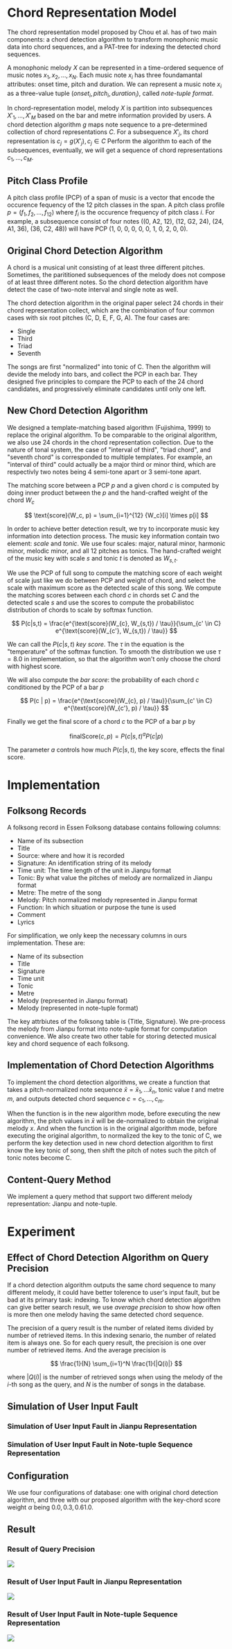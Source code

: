 # Chord Representation Model

The chord representation model proposed by Chou et al. has of two main components: a chord detection algorithm to transform monophonic music data into chord sequences, and a PAT-tree for indexing the detected chord sequences.

A monophonic melody $X$ can be represented in a time-ordered sequence of music notes $x_1, x_2, \ldots, x_N$. Each music note $x_i$ has three foundamantal attributes: onset time, pitch and duration. We can represent a music note $x_i$ as a three-value tuple $(onset_i, pitch_i, duration_i)$, called *note-tuple format*.

In chord-representation model, melody $X$ is partition into subsequences $X'_1, \ldots, X'_M$ based on the bar and metre information provided by users. A chord detection algorithm $g$ maps note sequence to a pre-determined collection of chord representations $C$. For a subsequence $X'_j$, its chord representation is $c_j = g(X'_j), c_j \in C$ Perform the algorithm to each of the subsequences, eventually, we will get a sequence of chord representations $c_1, \ldots, c_M$.

## Pitch Class Profile

A pitch class profile (PCP) of a span of music is a vector that encode the occurence fequency of the 12 pitch classes in the span. A pitch class profile $p = (f_1, f_2, \ldots, f_{12})$ where $f_i$ is the occurence frequency of pitch class $i$. For example, a subsequence consist of four notes ((0, A2, 12), (12, G2, 24), (24, A1, 36), (36, C2, 48)) will have PCP (1, 0, 0, 0, 0, 0, 1, 0, 2, 0, 0).

## Original Chord Detection Algorithm

A chord is a musical unit consisting of at least three different pitches. Sometimes, the parititioned subsequences of the melody does not compose of at least three different notes. So the chord detection algorithm have detect the case of two-note interval and single note as well.

The chord detection algorithm in the original paper select 24 chords in their chord representation collect, which are the combination of four common cases with six root pitches (C, D, E, F, G, A). The four cases are:

- Single
- Third
- Triad
- Seventh


The songs are first "normalized" into tonic of C. Then the algorithm will devide the melody into bars, and collect the PCP in each bar. They designed five principles to compare the PCP to each of the 24 chord candidates, and progressively eliminate candidates until only one left.

## New Chord Detection Algorithm

We designed a template-matching based algorithm (Fujishima, 1999) to replace the original algorithm. To be comparable to the original algorithm, we also use 24 chords in the chord representation collection. Due to the nature of tonal system, the case of "interval of third", "triad chord", and "seventh chord" is corresponded to multiple templates. For example, an "interval of third" could actually be a major third or minor third, which are respectivly two notes being 4 semi-tone apart or 3 semi-tone apart. 

The matching score between a PCP $p$ and a given chord $c$ is computed by doing inner product between the $p$ and the hand-crafted weight of the chord $W_c$

$$
\text{score}(W_c, p) = \sum_{i=1}^{12} {W_c}[i] \times p[i]
$$

In order to achieve better detection result, we try to incorporate music key information into detection process. The music key information contain two element: *scale* and *tonic*. We use four scales: major, natural minor, harmonic minor, melodic minor, and all 12 pitches as tonics. The hand-crafted weight of the music key with scale $s$ and tonic $t$ is denoted as $W_{s,t}$.

We use the PCP of full song to compute the matching score of each weight of scale just like we do between PCP and weight of chord, and select the scale with maximum score as the detected scale of this song. We compute the matching scores between each chord $c$ in chords set $C$ and the detected scale $s$ and use the scores to compute the probabilistoc distribution of chords to scale by softmax function.

$$
P(c|s,t) = \frac{e^{\text{score}(W_{c}, W_{s,t}) / \tau}}{\sum_{c' \in C} e^{\text{score}(W_{c'}, W_{s,t}) / \tau}}
$$

We can call the $P(c|s,t)$ *key score*. The $\tau$ in the equation is the "temperature" of the softmax function. To smooth the distribution we use $\tau = 8.0$ in implementation, so that the algorithm won't only choose the chord with highest score.

We will also compute the *bar score*: the probability of each chord $c$ conditioned by the PCP of a bar $p$

$$
P(c | p) = \frac{e^{\text{score}(W_{c}, p) / \tau}}{\sum_{c' \in C} e^{\text{score}(W_{c'}, p) / \tau}}
$$

Finally we get the final score of a chord $c$ to the PCP of a bar $p$ by

$$
\text{finalScore}(c, p) = P(c|s,t)^a P(c|p)
$$

The parameter $a$ controls how much $P(c|s,t)$, the key score, effects the final score.

# Implementation

## Folksong Records

A folksong record in Essen Folksong database contains following columns:

- Name of its subsection
- Title
- Source: where and how it is recorded
- Signature: An identification string of its melody
- Time unit: The time length of the unit in Jianpu format  
- Tonic: By what value the pitches of melody are normalized in Jianpu format
- Metre: The metre of the song
- Melody: Pitch normalized melody represented in Jianpu format
- Function: In which situation or purpose the tune is used
- Comment
- Lyrics

For simplification, we only keep the necessary columns in ours implementation. These are:

- Name of its subsection
- Title
- Signature
- Time unit
- Tonic
- Metre
- Melody (represented in Jianpu format)
- Melody (represented in note-tuple format)

The key attrbiutes of the folksong table is {Title, Signature}. We pre-process the melody from Jianpu format into note-tuple format for computation convenience. We also create two other table for storing detected musical key and chord sequence of each folksong. 

## Implementation of Chord Detection Algorithms

To implement the chord detection algorithms, we create a function that takes a pitch-normalized note sequence $\bar{x} = \bar{x}_1, \ldots \bar{x}_n$, tonic value $t$ and metre $m$, and outputs detected chord sequence $c = c_1, \ldots, c_m$.

When the function is in the new algorithm mode, before executing the new algorithm, the pitch values in $\bar{x}$ will be de-normalized to obtain the original melody $x$. And when the function is in the original algorithm mode, before executing the original algorithm, to normalized the key to the tonic of C, we perform the key detection used in new chord detection algorithm to first know the key tonic of song, then shift the pitch of notes such the pitch of tonic notes become C.

## Content-Query Method

We implement a query method that support two different melody representation: Jianpu and note-tuple. 

# Experiment

## Effect of Chord Detection Algorithm on Query Precision

If a chord detection algorithm outputs the same chord sequence to many different melody, it could have better tolerence to user's input fault, but be bad at its primary task: indexing. To know which chord detection algorithm can give better search result, we use *average precision* to show how often is more then one melody having the same detected chord sequence. 

The precision of a query result is the number of related items divided by number of retrieved items. In this indexing senario, the number of related item is always one. So for each query result, the precision is one over number of retrieved items. And the average precision is

$$
\frac{1}{N} \sum_{i=1}^N \frac{1}{|Q(i)|} 
$$

where $|Q(i)|$ is the number of retrieved songs when using the melody of the $i$-th song as the query, and $N$ is the number of songs in the database.

## Simulation of User Input Fault


### Simulation of User Input Fault in Jianpu Representation


### Simulation of User Input Fault in Note-tuple Sequence Representation


## Configuration

We use four configurations of database: one with original chord detection algorithm, and three with our proposed algorithm with the key-chord score weight $\alpha$ being $0.0, 0.3, 0.6 1.0$. 

## Result

### Result of Query Precision

![](imgs/average_precision.png)

### Result of User Input Fault in Jianpu Representation

![](imgs/jianpu_corruption_hit_rate.png)

### Result of User Input Fault in Note-tuple Sequence Representation

![](imgs/note-tuple_corruption_hit_rate.png)
